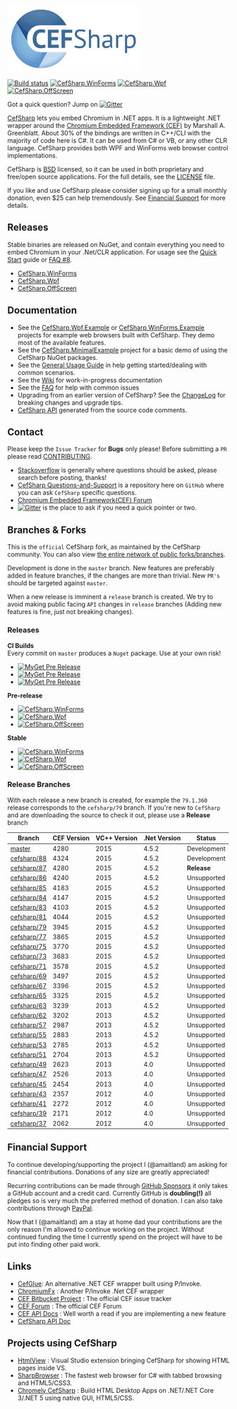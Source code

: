[![CefSharp Logo](logo.png)](https://cefsharp.github.io/ "CefSharp - Embedded Chromium for .NET")

[![Build status](https://ci.appveyor.com/api/projects/status/9g4mcuqruc283g66/branch/master?svg=true)](https://ci.appveyor.com/project/cefsharp/cefsharp/branch/master)
[![CefSharp.WinForms](https://img.shields.io/nuget/v/CefSharp.WinForms.svg?style=flat&label=WinForms)](https://www.nuget.org/packages/CefSharp.WinForms/)
[![CefSharp.Wpf](https://img.shields.io/nuget/v/CefSharp.Wpf.svg?style=flat&label=Wpf)](https://www.nuget.org/packages/CefSharp.Wpf/)
[![CefSharp.OffScreen](https://img.shields.io/nuget/v/CefSharp.OffScreen.svg?style=flat&label=OffScreen)](https://www.nuget.org/packages/CefSharp.OffScreen/)

Got a quick question? Jump on [![Gitter](https://badges.gitter.im/Join%20Chat.svg)](https://gitter.im/cefsharp/CefSharp?utm_source=badge&utm_medium=badge&utm_campaign=pr-badge)

[CefSharp](https://cefsharp.github.io/) lets you embed Chromium in .NET apps. It is a lightweight .NET wrapper around the [Chromium Embedded Framework (CEF)](https://bitbucket.org/chromiumembedded/cef) by Marshall A. Greenblatt. About 30% of the bindings are written in C++/CLI with the majority of code here is C#. It can be used from C# or VB, or any other CLR language. CefSharp provides both WPF and WinForms web browser control implementations.

CefSharp is [BSD](https://opensource.org/licenses/BSD-3-Clause "BSD License") licensed, so it can be used in both proprietary and free/open source applications. For the full details, see the [LICENSE](LICENSE) file. 

If you like and use CefSharp please consider signing up for a small monthly donation, even $25 can help tremendously. See [Financial Support](#Financial-Support) for more details.

## Releases

Stable binaries are released on NuGet, and contain everything you need  to embed Chromium in your .Net/CLR application. For usage see the [Quick Start](https://github.com/cefsharp/CefSharp/wiki/Quick-Start) guide or [FAQ #8](https://github.com/cefsharp/CefSharp/wiki/Frequently-asked-questions#CefSharp_binaries).

- [CefSharp.WinForms](https://www.nuget.org/packages/CefSharp.WinForms/)
- [CefSharp.Wpf](https://www.nuget.org/packages/CefSharp.Wpf/)
- [CefSharp.OffScreen](https://www.nuget.org/packages/CefSharp.OffScreen/)

## Documentation

* See the [CefSharp.Wpf.Example](https://github.com/cefsharp/CefSharp/tree/master/CefSharp.Wpf.Example) or [CefSharp.WinForms.Example](https://github.com/cefsharp/CefSharp/tree/master/CefSharp.WinForms.Example) projects for example web browsers built with CefSharp. They demo most of the available features.
* See the [CefSharp.MinimalExample](https://github.com/cefsharp/CefSharp.MinimalExample/) project for a basic demo of using the CefSharp NuGet packages.
* See the [General Usage Guide](https://github.com/cefsharp/CefSharp/wiki/General-Usage) in help getting started/dealing with common scenarios.
* See the [Wiki](https://github.com/cefsharp/CefSharp/wiki) for work-in-progress documentation
* See the [FAQ](https://github.com/cefsharp/CefSharp/wiki/Frequently-asked-questions) for help with common issues
* Upgrading from an earlier version of CefSharp? See the [ChangeLog](https://github.com/cefsharp/CefSharp/wiki/ChangeLog) for breaking changes and upgrade tips.
* [CefSharp API](https://cefsharp.github.io/api/55.0.0/) generated from the source code comments.

## Contact

Please keep the `Issue Tracker` for **Bugs** only please! Before submitting a `PR` please read [CONTRIBUTING](https://github.com/cefsharp/CefSharp/blob/master/CONTRIBUTING.md).

- [Stackoverflow](https://stackoverflow.com/questions/tagged/cefsharp) is generally where questions should be asked, please search before posting, thanks!
- [CefSharp Questions-and-Support](https://github.com/cefsharp/Questions-and-Support/issues) is a repository here on `GitHub` where you can ask `CefSharp` specific questions.
- [Chromium Embedded Framework(CEF) Forum](https://magpcss.org/ceforum/viewforum.php?f=18)
- [![Gitter](https://badges.gitter.im/Join%20Chat.svg)](https://gitter.im/cefsharp/CefSharp?utm_source=badge&utm_medium=badge&utm_campaign=pr-badge) is the place to ask if you need a quick pointer or two.

## Branches & Forks

This is the `official` CefSharp fork, as maintained by the CefSharp community. You can also view [the entire network of public forks/branches](https://github.com/cefsharp/CefSharp/network).

Development is done in the `master` branch. New features are preferably added in feature branches, if the changes are more than trivial. New `PR's` should be targeted against `master`.

When a new release is imminent a `release` branch is created. We try to avoid making public facing `API` changes in `release` branches (Adding new features is fine, just not breaking changes).

### Releases

**CI Builds**<br/>
Every commit on `master` produces a `Nuget` package. Use at your own risk!


- [![MyGet Pre Release](https://img.shields.io/myget/cefsharp/v/CefSharp.WinForms.svg?style=flat&label=WinForms)](https://www.myget.org/feed/cefsharp/package/nuget/CefSharp.WinForms)
- [![MyGet Pre Release](https://img.shields.io/myget/cefsharp/v/CefSharp.Wpf.svg?style=flat&label=Wpf)](https://www.myget.org/feed/cefsharp/package/nuget/CefSharp.Wpf)
- [![MyGet Pre Release](https://img.shields.io/myget/cefsharp/v/CefSharp.OffScreen.svg?style=flat&label=OffScreen)](https://www.myget.org/feed/cefsharp/package/nuget/CefSharp.OffScreen)

**Pre-release**<br>

- [![CefSharp.WinForms](http://img.shields.io/nuget/vpre/CefSharp.WinForms.svg?style=flat&label=WinForms)](http://www.nuget.org/packages/CefSharp.WinForms/)
- [![CefSharp.Wpf](http://img.shields.io/nuget/vpre/CefSharp.Wpf.svg?style=flat&label=Wpf)](http://www.nuget.org/packages/CefSharp.Wpf/)
- [![CefSharp.OffScreen](http://img.shields.io/nuget/vpre/CefSharp.OffScreen.svg?style=flat&label=OffScreen)](http://www.nuget.org/packages/CefSharp.OffScreen/)

**Stable**<br>
- [![CefSharp.WinForms](http://img.shields.io/nuget/v/CefSharp.WinForms.svg?style=flat&label=WinForms)](http://www.nuget.org/packages/CefSharp.WinForms/)
- [![CefSharp.Wpf](http://img.shields.io/nuget/v/CefSharp.Wpf.svg?style=flat&label=Wpf)](http://www.nuget.org/packages/CefSharp.Wpf/)
- [![CefSharp.OffScreen](http://img.shields.io/nuget/v/CefSharp.OffScreen.svg?style=flat&label=OffScreen)](http://www.nuget.org/packages/CefSharp.OffScreen/)

### Release Branches

With each release a new branch is created, for example the `79.1.360` release corresponds to the `cefsharp/79` branch.
If you're new to `CefSharp` and are downloading the source to check it out, please use a **Release** branch

| Branch                                                               | CEF Version | VC++ Version | .Net Version | Status |
|----------------------------------------------------------------------|------|------|-------|-----------------|
| [master](https://github.com/cefsharp/CefSharp/)                      | 4280 | 2015 | 4.5.2 | Development     |
| [cefsharp/88](https://github.com/cefsharp/CefSharp/tree/cefsharp/88) | 4324 | 2015 | 4.5.2 | Development     |
| [cefsharp/87](https://github.com/cefsharp/CefSharp/tree/cefsharp/87) | 4280 | 2015 | 4.5.2 | **Release**     |
| [cefsharp/86](https://github.com/cefsharp/CefSharp/tree/cefsharp/86) | 4240 | 2015 | 4.5.2 | Unsupported     |
| [cefsharp/85](https://github.com/cefsharp/CefSharp/tree/cefsharp/85) | 4183 | 2015 | 4.5.2 | Unsupported     |
| [cefsharp/84](https://github.com/cefsharp/CefSharp/tree/cefsharp/84) | 4147 | 2015 | 4.5.2 | Unsupported     |
| [cefsharp/83](https://github.com/cefsharp/CefSharp/tree/cefsharp/83) | 4103 | 2015 | 4.5.2 | Unsupported     |
| [cefsharp/81](https://github.com/cefsharp/CefSharp/tree/cefsharp/81) | 4044 | 2015 | 4.5.2 | Unsupported     |
| [cefsharp/79](https://github.com/cefsharp/CefSharp/tree/cefsharp/79) | 3945 | 2015 | 4.5.2 | Unsupported     |
| [cefsharp/77](https://github.com/cefsharp/CefSharp/tree/cefsharp/77) | 3865 | 2015 | 4.5.2 | Unsupported     |
| [cefsharp/75](https://github.com/cefsharp/CefSharp/tree/cefsharp/75) | 3770 | 2015 | 4.5.2 | Unsupported     |
| [cefsharp/73](https://github.com/cefsharp/CefSharp/tree/cefsharp/73) | 3683 | 2015 | 4.5.2 | Unsupported     |
| [cefsharp/71](https://github.com/cefsharp/CefSharp/tree/cefsharp/71) | 3578 | 2015 | 4.5.2 | Unsupported     |
| [cefsharp/69](https://github.com/cefsharp/CefSharp/tree/cefsharp/69) | 3497 | 2015 | 4.5.2 | Unsupported     |
| [cefsharp/67](https://github.com/cefsharp/CefSharp/tree/cefsharp/67) | 3396 | 2015 | 4.5.2 | Unsupported     |
| [cefsharp/65](https://github.com/cefsharp/CefSharp/tree/cefsharp/65) | 3325 | 2015 | 4.5.2 | Unsupported     |
| [cefsharp/63](https://github.com/cefsharp/CefSharp/tree/cefsharp/63) | 3239 | 2013 | 4.5.2 | Unsupported     |
| [cefsharp/62](https://github.com/cefsharp/CefSharp/tree/cefsharp/62) | 3202 | 2013 | 4.5.2 | Unsupported     |
| [cefsharp/57](https://github.com/cefsharp/CefSharp/tree/cefsharp/57) | 2987 | 2013 | 4.5.2 | Unsupported     |
| [cefsharp/55](https://github.com/cefsharp/CefSharp/tree/cefsharp/55) | 2883 | 2013 | 4.5.2 | Unsupported     |
| [cefsharp/53](https://github.com/cefsharp/CefSharp/tree/cefsharp/53) | 2785 | 2013 | 4.5.2 | Unsupported     |
| [cefsharp/51](https://github.com/cefsharp/CefSharp/tree/cefsharp/51) | 2704 | 2013 | 4.5.2 | Unsupported     |
| [cefsharp/49](https://github.com/cefsharp/CefSharp/tree/cefsharp/49) | 2623 | 2013 | 4.0   | Unsupported     |
| [cefsharp/47](https://github.com/cefsharp/CefSharp/tree/cefsharp/47) | 2526 | 2013 | 4.0   | Unsupported     |
| [cefsharp/45](https://github.com/cefsharp/CefSharp/tree/cefsharp/45) | 2454 | 2013 | 4.0   | Unsupported     |
| [cefsharp/43](https://github.com/cefsharp/CefSharp/tree/cefsharp/43) | 2357 | 2012 | 4.0   | Unsupported     |
| [cefsharp/41](https://github.com/cefsharp/CefSharp/tree/cefsharp/41) | 2272 | 2012 | 4.0   | Unsupported     |
| [cefsharp/39](https://github.com/cefsharp/CefSharp/tree/cefsharp/39) | 2171 | 2012 | 4.0   | Unsupported     |
| [cefsharp/37](https://github.com/cefsharp/CefSharp/tree/cefsharp/37) | 2062 | 2012 | 4.0   | Unsupported     |


## Financial Support

To continue developing/supporting the project I (@amaitland) am asking for financial contributions. Donations of any size are greatly appreciated!

Recurring contributions can be made through [GitHub Sponsors](https://github.com/sponsors/amaitland) it only takes a GitHub account and a credit card.  Currently GitHub is **doubling(!)** all pledges so is very much the preferred method of donation.  I can also take contributions through [PayPal](https://paypal.me/AlexMaitland).

Now that I (@amaitland) am a stay at home dad your contributions are the only reason I'm allowed to continue working on the project. Without continued funding the time I currently spend on the project will have to be put into finding other paid work.

## Links

- [CefGlue](https://gitlab.com/xiliumhq/chromiumembedded/cefglue): An alternative .NET CEF wrapper built using P/Invoke.
- [ChromiumFx](https://bitbucket.org/chromiumfx/chromiumfx) : Another P/Invoke .Net CEF wrapper
- [CEF Bitbucket Project](https://bitbucket.org/chromiumembedded/cef/overview) : The official CEF issue tracker
- [CEF Forum](http://magpcss.org/ceforum/) : The official CEF Forum
- [CEF API Docs](http://magpcss.org/ceforum/apidocs3/index-all.html) : Well worth a read if you are implementing a new feature
- [CefSharp API Doc](http://cefsharp.github.io/api/)

## Projects using CefSharp
- [HtmlView](https://github.com/ramon-mendes/HtmlView) : Visual Studio extension bringing CefSharp for showing HTML pages inside VS.
- [SharpBrowser](https://github.com/sharpbrowser/SharpBrowser) : The fastest web browser for C# with tabbed browsing and HTML5/CSS3.
- [Chromely CefSharp](https://github.com/chromelyapps/CefSharp) : Build HTML Desktop Apps on .NET/.NET Core 3/.NET 5 using native GUI, HTML5/CSS.
